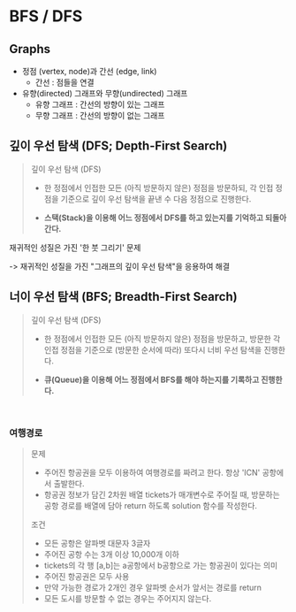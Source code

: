 # BFS / DFS



## Graphs

- 정점 (vertex, node)과 간선 (edge, link)
  - 간선 : 점들을 연결
- 유향(directed) 그래프와 무향(undirected) 그래프
  - 유향 그래프 : 간선의 방향이 있는 그래프
  - 무향 그래프 : 간선의 방향이 없는 그래프 



## 깊이 우선 탐색 (DFS; Depth-First Search)

> 깊이 우선 탐색 (DFS)
>
> - 한 정점에서 인접한 모든 (아직 방문하지 않은) 정점을 방문하되, 각 인접 정점을 기준으로 깊이 우선 탐색을 끝낸 수 다음 정점으로 진행한다. 
>
> - **스택(Stack)을 이용해 어느 정점에서 DFS를 하고 있는지를 기억하고 되돌아간다.**

재귀적인 성질은 가진 '한 붓 그리기' 문제

-> 재귀적인 성질을 가진 "그래프의 깊이 우선 탐색"을 응용하여 해결





## 너이 우선 탐색 (BFS; Breadth-First Search)

> 깊이 우선 탐색 (DFS)
>
> - 한 정점에서 인접한 모든 (아직 방문하지 않은) 정점을 방문하고, 방문한 각 인접 정점을 기준으로 (방문한 순서에 따라) 또다시 너비 우선 탐색을 진행한다.
>
> - **큐(Queue)을 이용해 어느 정점에서 BFS를 해야 하는지를 기록하고 진행한다.**



<br>



### 여행경로

> 문제 
>
> - 주어진 항공권을 모두 이용하여 여행경로를 짜려고 한다. 항상 'ICN' 공항에서 출발한다.
> - 항공권 정보가 담긴 2차원 배열 tickets가 매개변수로 주어질 때, 방문하는 공항 경로를 배열에 담아 return 하도록 solution 함수를 작성한다.
>
> 
>
> 조건
>
> - 모든 공항은 알파벳 대문자 3글자
> - 주어진 공항 수는 3개 이상 10,000개 이하
> - tickets의 각 행 [a,b]는 a공항에서 b공항으로 가는 항공권이 있다는 의미
> - 주어진 항공권은 모두 사용
> - 만약 가능한 경로가 2개인 경우 알파벳 순서가 앞서는 경로를 return
> - 모든 도시를 방문할 수 없는 경우는 주어지지 않는다. 


